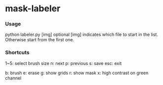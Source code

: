 # mask-labeler

### Usage
python labeler.py [img]
optional [img] indicates which file to start in the list. Otherwise start from the first one.

### Shortcuts
1~5: select brush size
n: next
p: previous
s: save
esc: exit

b: brush
e: erase
g: show grids
r: show mask
x: high contrast on green channel

